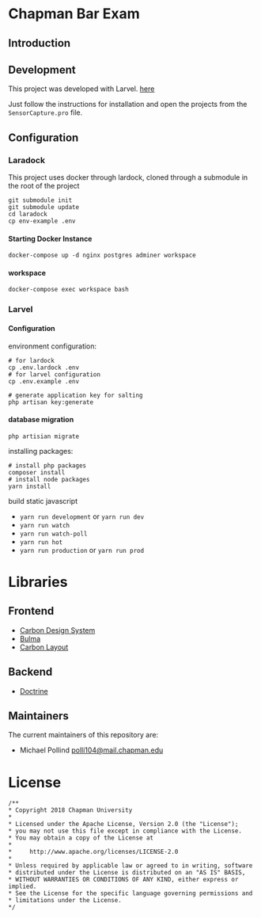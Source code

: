 # Chapman Bar Exam

## Introduction


## Development

This project was developed with Larvel. [here](https://laravel.com/)

Just follow the instructions for installation and open the projects from the `SensorCapture.pro` file.


## Configuration

### Laradock

This project uses docker through lardock, cloned through a submodule in the root of the project

```
git submodule init 
git submodule update
cd laradock
cp env-example .env
```

#### Starting Docker Instance

```
docker-compose up -d nginx postgres adminer workspace 
```

#### workspace

```
docker-compose exec workspace bash
```

### Larvel

#### Configuration

environment configuration:
```
# for lardock
cp .env.lardock .env
# for larvel configuration
cp .env.example .env

# generate application key for salting
php artisan key:generate
``` 

#### database migration
```
php artisian migrate
```


installing packages: 
```
# install php packages
composer install 
# install node packages
yarn install
```

build static javascript

* `yarn run development` or `yarn run dev`
* `yarn run watch`
* `yarn run watch-poll`
* `yarn run hot`
* `yarn run production` or `yarn run prod`


# Libraries

## Frontend

- [Carbon Design System](https://www.carbondesignsystem.com/getting-started/developers/vanilla)
- [Bulma](https://bulma.io/)
- [Carbon Layout](https://www.carbondesignsystem.com/guidelines/layout)

## Backend

- [Doctrine](https://www.doctrine-project.org/)



## Maintainers

The current maintainers of this repository are:

* Michael Pollind <polli104@mail.chapman.edu>

# License

```
/**
* Copyright 2018 Chapman University
*
* Licensed under the Apache License, Version 2.0 (the "License");
* you may not use this file except in compliance with the License.
* You may obtain a copy of the License at
*
*     http://www.apache.org/licenses/LICENSE-2.0
*
* Unless required by applicable law or agreed to in writing, software
* distributed under the License is distributed on an "AS IS" BASIS,
* WITHOUT WARRANTIES OR CONDITIONS OF ANY KIND, either express or implied.
* See the License for the specific language governing permissions and
* limitations under the License.
*/

```